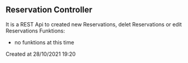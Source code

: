 ## Reservation Controller
It is a REST Api to created new Reservations, delet Reservations or edit Reservations
Funktions:
* no funktions at this time


Created at 28/10/2021 19:20